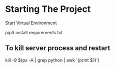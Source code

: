 # Starting The Project
Start Virtual Environment

pip3 install requirements.txt

## To kill server process and restart
kill -9 $(ps -A | grep python | awk '{print $1}')